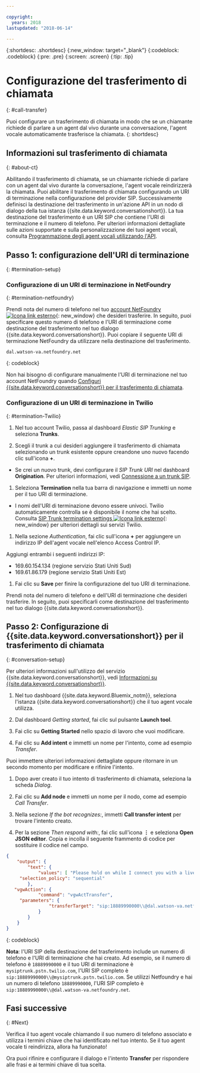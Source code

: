 ```yaml
---

copyright:
  years: 2018
lastupdated: "2018-06-14"

---
```


{:shortdesc: .shortdesc}
{:new_window: target="_blank"}
{:codeblock: .codeblock}
{:pre: .pre}
{:screen: .screen}
{:tip: .tip}


# Configurazione del trasferimento di chiamata
{: #call-transfer}

Puoi configurare un trasferimento di chiamata in modo che se un chiamante richiede di parlare a un agent dal vivo durante una conversazione, l'agent vocale automaticamente trasferisce la chiamata.
{: shortdesc}

## Informazioni sul trasferimento di chiamata
{: #about-ct}

Abilitando il trasferimento di chiamata, se un chiamante richiede di parlare con un agent dal vivo durante la conversazione, l'agent vocale reindirizzerà la chiamata. Puoi abilitare il trasferimento di chiamata configurando un URI di terminazione nella configurazione del provider SIP. Successivamente definisci la destinazione del trasferimento in un'azione API in un nodo di dialogo della tua istanza {{site.data.keyword.conversationshort}}. La tua destinazione del trasferimento è un URI SIP che contiene l'URI di terminazione e il numero di telefono. Per ulteriori informazioni dettagliate sulle azioni supportate e sulla personalizzazione dei tuoi agent vocali, consulta [Programmazione degli agent vocali utilizzando l'API](api.html).

## Passo 1: configurazione dell'URI di terminazione
{: #termination-setup}

### Configurazione di un URI di terminazione in NetFoundry
{: #termination-netfoundry}

Prendi nota del numero di telefono nel tuo [account NetFoundry ![Icona link esterno](../../icons/launch-glyph.svg "Icona link esterno")](https://watson.netfoundry.io/watson-login){: new_window} che desideri trasferire. In seguito, puoi specificare questo numero di telefono e l'URI di terminazione come destinazione del trasferimento nel tuo dialogo {{site.data.keyword.conversationshort}}. Puoi copiare il seguente URI di terminazione NetFoundry da utilizzare nella destinazione del trasferimento.

```
dal.watson-va.netfoundry.net
```
{: codeblock}

Non hai bisogno di configurare manualmente l'URI di terminazione nel tuo account NetFoundry quando [Configuri {{site.data.keyword.conversationshort}} per il trasferimento di chiamata](#conversation-setup).

### Configurazione di un URI di terminazione in Twilio
{: #termination-Twilio}

1. Nel tuo account Twilio, passa al dashboard _Elastic SIP Trunking_ e seleziona **Trunks**.

1. Scegli il trunk a cui desideri aggiungere il trasferimento di chiamata selezionando un trunk esistente oppure creandone uno nuovo facendo clic sull'icona **+**.

  * Se crei un nuovo trunk, devi configurare il _SIP Trunk URI_ nel dashboard **Origination**.  Per ulteriori informazioni, vedi [Connessione a un trunk SIP](connect-SIP.html).

1. Seleziona **Termination** nella tua barra di navigazione e immetti un nome per il tuo URI di terminazione.

  * I nomi dell'URI di terminazione devono essere univoci. Twilio automaticamente controlla se è disponibile il nome che hai scelto. Consulta [SIP Trunk termination settings ![Icona link esterno](../../icons/launch-glyph.svg "Icona link esterno")](https://www.twilio.com/docs/api/sip-trunking/getting-started#termination){: new_window} per ulteriori dettagli sui servizi Twilio.

1. Nella sezione _Authentication_, fai clic sull'icona **+** per aggiungere un indirizzo IP dell'agent vocale nell'elenco Access Control IP.

  Aggiungi entrambi i seguenti indirizzi IP:
   * 169.60.154.134 (regione servizio Stati Uniti Sud)
   * 169.61.86.179 (regione servizio Stati Uniti Est)

1. Fai clic su **Save** per finire la configurazione del tuo URI di terminazione.

Prendi nota del numero di telefono e dell'URI di terminazione che desideri trasferire. In seguito, puoi specificarli come destinazione del trasferimento nel tuo dialogo {{site.data.keyword.conversationshort}}.


## Passo 2: Configurazione di {{site.data.keyword.conversationshort}} per il trasferimento di chiamata
{: #conversation-setup}

Per ulteriori informazioni sull'utilizzo del servizio {{site.data.keyword.conversationshort}}, vedi [Informazioni su {{site.data.keyword.conversationshort}}](../conversation/index.html#about).

1. Nel tuo dashboard {{site.data.keyword.Bluemix_notm}}, seleziona l'istanza {{site.data.keyword.conversationshort}} che il tuo agent vocale utilizza.

1. Dal dashboard _Getting started_, fai clic sul pulsante **Launch tool**.

1. Fai clic su **Getting Started** nello spazio di lavoro che vuoi modificare.

1. Fai clic su **Add intent** e immetti un nome per l'intento, come ad esempio _Transfer_.

  Puoi immettere ulteriori informazioni dettagliate oppure ritornare in un secondo momento per modificare e rifinire l'intento.

1. Dopo aver creato il tuo intento di trasferimento di chiamata, seleziona la scheda _Dialog_.

1. Fai clic su **Add node** e immetti un nome per il nodo, come ad esempio _Call Transfer_.

1. Nella sezione _If the bot recognizes:_, immetti **Call transfer intent** per trovare l'intento creato.

1. Per la sezione _Then respond with:_, fai clic sull'icona **&vellip;** e seleziona **Open JSON editor**. Copia e incolla il seguente frammento di codice per sostituire il codice nel campo.

```json
{
    "output": {
        "text": {
            "values": [ "Please hold on while I connect you with a live agent." ],
     "selection_policy": "sequential"
        },
   "vgwAction": {
            "command": "vgwActTransfer",
     "parameters": {
                "transferTarget": "sip:18889990000\\@dal.watson-va.netfoundry.net"
            }
        }
    }
}
```
{: codeblock}

**Nota**: l'URI SIP della destinazione del trasferimento include un numero di telefono e l'URI di terminazione che hai creato. Ad esempio, se il numero di telefono è `18889990000` e il tuo URI di terminazione è `mysiptrunk.pstn.twilio.com`, l'URI SIP completo è `sip:18889990000\\@mysiptrunk.pstn.twilio.com`. Se utilizzi Netfoundry e hai un numero di telefono `18889990000`, l'URI SIP completo è `sip:18889990000\\@dal.watson-va.netfoundry.net`.

## Fasi successive
{: #Next}

Verifica il tuo agent vocale chiamando il suo numero di telefono associato e utilizza i termini chiave che hai identificato nel tuo intento. Se il tuo agent vocale ti reindirizza, allora ha funzionato!

Ora puoi rifinire e configurare il dialogo e l'intento **Transfer** per rispondere alle frasi e ai termini chiave di tua scelta.
